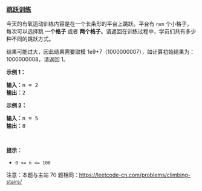 ### [跳跃训练](https://leetcode-cn.com/problems/qing-wa-tiao-tai-jie-wen-ti-lcof)

<p>今天的有氧运动训练内容是在一个长条形的平台上跳跃。平台有 <code>num</code> 个小格子，每次可以选择跳 <strong>一个格子</strong> 或者 <strong>两个格子</strong>。请返回在训练过程中，学员们共有多少种不同的跳跃方式。</p>

<p>结果可能过大，因此结果需要取模 1e9+7（1000000007），如计算初始结果为：1000000008，请返回 1。</p>

<p><strong>示例 1：</strong></p>

<pre>
<strong>输入：</strong>n = 2
<strong>输出：</strong>2
</pre>

<p><strong>示例 2：</strong></p>

<pre>
<strong>输入：</strong>n = 5
<strong>输出：</strong>8
</pre>

<p>&nbsp;</p>

<p><strong>提示：</strong></p>

<ul>
	<li><code>0 &lt;= n &lt;= 100</code></li>
</ul>

<p>注意：本题与主站 70 题相同：<a href="https://leetcode-cn.com/problems/climbing-stairs/">https://leetcode-cn.com/problems/climbing-stairs/</a></p>
